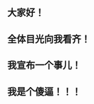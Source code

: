 ## 大家好！
## 全体目光向我看齐！
## 我宣布一个事儿！
## 我是个傻逼！！！


<!---
Andy-Elizabeth-mouse/Andy-Elizabeth-mouse is a ✨ special ✨ repository because its `README.md` (this file) appears on your GitHub profile.
You can click the Preview link to take a look at your changes.
--->

